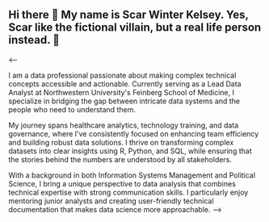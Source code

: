 ## Hi there 👋 My name is Scar Winter Kelsey. Yes, Scar like the fictional villain, but a real life person instead. 🦁   

<--

I am a data professional passionate about making complex technical concepts accessible and actionable. Currently serving as a Lead Data Analyst at Northwestern University's Feinberg School of Medicine, I specialize in bridging the gap between intricate data systems and the people who need to understand them.

My journey spans healthcare analytics, technology training, and data governance, where I've consistently focused on enhancing team efficiency and building robust data solutions. I thrive on transforming complex datasets into clear insights using R, Python, and SQL, while ensuring that the stories behind the numbers are understood by all stakeholders.

With a background in both Information Systems Management and Political Science, I bring a unique perspective to data analysis that combines technical expertise with strong communication skills. I particularly enjoy mentoring junior analysts and creating user-friendly technical documentation that makes data science more approachable.
-->
